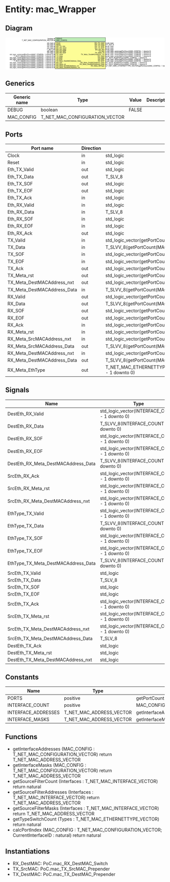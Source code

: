 # Entity: mac_Wrapper
## Diagram
![Diagram](mac_Wrapper.svg "Diagram")
## Generics
| Generic name | Type                           | Value | Description |
| ------------ | ------------------------------ | ----- | ----------- |
| DEBUG        | boolean                        | FALSE |             |
| MAC_CONFIG   | T_NET_MAC_CONFIGURATION_VECTOR |       |             |
## Ports
| Port name                   | Direction | Type                                                                 | Description |
| --------------------------- | --------- | -------------------------------------------------------------------- | ----------- |
| Clock                       | in        | std_logic                                                            |             |
| Reset                       | in        | std_logic                                                            |             |
| Eth_TX_Valid                | out       | std_logic                                                            |             |
| Eth_TX_Data                 | out       | T_SLV_8                                                              |             |
| Eth_TX_SOF                  | out       | std_logic                                                            |             |
| Eth_TX_EOF                  | out       | std_logic                                                            |             |
| Eth_TX_Ack                  | in        | std_logic                                                            |             |
| Eth_RX_Valid                | in        | std_logic                                                            |             |
| Eth_RX_Data                 | in        | T_SLV_8                                                              |             |
| Eth_RX_SOF                  | in        | std_logic                                                            |             |
| Eth_RX_EOF                  | in        | std_logic                                                            |             |
| Eth_RX_Ack                  | out       | std_logic                                                            |             |
| TX_Valid                    | in        | std_logic_vector(getPortCount(MAC_CONFIG) - 1 downto 0)              |             |
| TX_Data                     | in        | T_SLVV_8(getPortCount(MAC_CONFIG) - 1 downto 0)                      |             |
| TX_SOF                      | in        | std_logic_vector(getPortCount(MAC_CONFIG) - 1 downto 0)              |             |
| TX_EOF                      | in        | std_logic_vector(getPortCount(MAC_CONFIG) - 1 downto 0)              |             |
| TX_Ack                      | out       | std_logic_vector(getPortCount(MAC_CONFIG) - 1 downto 0)              |             |
| TX_Meta_rst                 | out       | std_logic_vector(getPortCount(MAC_CONFIG) - 1 downto 0)              |             |
| TX_Meta_DestMACAddress_nxt  | out       | std_logic_vector(getPortCount(MAC_CONFIG) - 1 downto 0)              |             |
| TX_Meta_DestMACAddress_Data | in        | T_SLVV_8(getPortCount(MAC_CONFIG) - 1 downto 0)                      |             |
| RX_Valid                    | out       | std_logic_vector(getPortCount(MAC_CONFIG) - 1 downto 0)              |             |
| RX_Data                     | out       | T_SLVV_8(getPortCount(MAC_CONFIG) - 1 downto 0)                      |             |
| RX_SOF                      | out       | std_logic_vector(getPortCount(MAC_CONFIG) - 1 downto 0)              |             |
| RX_EOF                      | out       | std_logic_vector(getPortCount(MAC_CONFIG) - 1 downto 0)              |             |
| RX_Ack                      | in        | std_logic_vector(getPortCount(MAC_CONFIG) - 1 downto 0)              |             |
| RX_Meta_rst                 | in        | std_logic_vector(getPortCount(MAC_CONFIG) - 1 downto 0)              |             |
| RX_Meta_SrcMACAddress_nxt   | in        | std_logic_vector(getPortCount(MAC_CONFIG) - 1 downto 0)              |             |
| RX_Meta_SrcMACAddress_Data  | out       | T_SLVV_8(getPortCount(MAC_CONFIG) - 1 downto 0)                      |             |
| RX_Meta_DestMACAddress_nxt  | in        | std_logic_vector(getPortCount(MAC_CONFIG) - 1 downto 0)              |             |
| RX_Meta_DestMACAddress_Data | out       | T_SLVV_8(getPortCount(MAC_CONFIG) - 1 downto 0)                      |             |
| RX_Meta_EthType             | out       | T_NET_MAC_ETHERNETTYPE_VECTOR(getPortCount(MAC_CONFIG) - 1 downto 0) |             |
## Signals
| Name                                | Type                                           | Description |
| ----------------------------------- | ---------------------------------------------- | ----------- |
| DestEth_RX_Valid                    | std_logic_vector(INTERFACE_COUNT - 1 downto 0) |             |
| DestEth_RX_Data                     | T_SLVV_8(INTERFACE_COUNT - 1 downto 0)         |             |
| DestEth_RX_SOF                      | std_logic_vector(INTERFACE_COUNT - 1 downto 0) |             |
| DestEth_RX_EOF                      | std_logic_vector(INTERFACE_COUNT - 1 downto 0) |             |
| DestEth_RX_Meta_DestMACAddress_Data | T_SLVV_8(INTERFACE_COUNT - 1 downto 0)         |             |
| SrcEth_RX_Ack                       | std_logic_vector(INTERFACE_COUNT - 1 downto 0) |             |
| SrcEth_RX_Meta_rst                  | std_logic_vector(INTERFACE_COUNT - 1 downto 0) |             |
| SrcEth_RX_Meta_DestMACAddress_nxt   | std_logic_vector(INTERFACE_COUNT - 1 downto 0) |             |
| EthType_TX_Valid                    | std_logic_vector(INTERFACE_COUNT - 1 downto 0) |             |
| EthType_TX_Data                     | T_SLVV_8(INTERFACE_COUNT - 1 downto 0)         |             |
| EthType_TX_SOF                      | std_logic_vector(INTERFACE_COUNT - 1 downto 0) |             |
| EthType_TX_EOF                      | std_logic_vector(INTERFACE_COUNT - 1 downto 0) |             |
| EthType_TX_Meta_DestMACAddress_Data | T_SLVV_8(INTERFACE_COUNT - 1 downto 0)         |             |
| SrcEth_TX_Valid                     | std_logic                                      |             |
| SrcEth_TX_Data                      | T_SLV_8                                        |             |
| SrcEth_TX_SOF                       | std_logic                                      |             |
| SrcEth_TX_EOF                       | std_logic                                      |             |
| SrcEth_TX_Ack                       | std_logic_vector(INTERFACE_COUNT - 1 downto 0) |             |
| SrcEth_TX_Meta_rst                  | std_logic_vector(INTERFACE_COUNT - 1 downto 0) |             |
| SrcEth_TX_Meta_DestMACAddress_nxt   | std_logic_vector(INTERFACE_COUNT - 1 downto 0) |             |
| SrcEth_TX_Meta_DestMACAddress_Data  | T_SLV_8                                        |             |
| DestEth_TX_Ack                      | std_logic                                      |             |
| DestEth_TX_Meta_rst                 | std_logic                                      |             |
| DestEth_TX_Meta_DestMACAddress_nxt  | std_logic                                      |             |
## Constants
| Name                | Type                     | Value                              | Description |
| ------------------- | ------------------------ | ---------------------------------- | ----------- |
| PORTS               | positive                 |  getPortCount(MAC_CONFIG)          |             |
| INTERFACE_COUNT     | positive                 |  MAC_CONFIG'length                 |             |
| INTERFACE_ADDRESSES | T_NET_MAC_ADDRESS_VECTOR |  getInterfaceAddresses(MAC_CONFIG) |             |
| INTERFACE_MASKS     | T_NET_MAC_ADDRESS_VECTOR |  getInterfaceMasks(MAC_CONFIG)     |             |
## Functions
- getInterfaceAddresses <font id="function_arguments">(MAC_CONFIG : T_NET_MAC_CONFIGURATION_VECTOR)</font> <font id="function_return">return T_NET_MAC_ADDRESS_VECTOR</font>
- getInterfaceMasks <font id="function_arguments">(MAC_CONFIG : T_NET_MAC_CONFIGURATION_VECTOR)</font> <font id="function_return">return T_NET_MAC_ADDRESS_VECTOR</font>
- getSourceFilterCount <font id="function_arguments">(Interfaces : T_NET_MAC_INTERFACE_VECTOR)</font> <font id="function_return">return natural</font>
- getSourceFilterAddresses <font id="function_arguments">(Interfaces : T_NET_MAC_INTERFACE_VECTOR)</font> <font id="function_return">return T_NET_MAC_ADDRESS_VECTOR</font>
- getSourceFilterMasks <font id="function_arguments">(Interfaces : T_NET_MAC_INTERFACE_VECTOR)</font> <font id="function_return">return T_NET_MAC_ADDRESS_VECTOR</font>
- getTypeSwitchCount <font id="function_arguments">(Types : T_NET_MAC_ETHERNETTYPE_VECTOR)</font> <font id="function_return">return natural</font>
- calcPortIndex <font id="function_arguments">(MAC_CONFIG : T_NET_MAC_CONFIGURATION_VECTOR; CurrentInterfaceID : natural)</font> <font id="function_return">return natural</font>
## Instantiations
- RX_DestMAC: PoC.mac_RX_DestMAC_Switch
- TX_SrcMAC: PoC.mac_TX_SrcMAC_Prepender
- TX_DestMAC: PoC.mac_TX_DestMAC_Prepender
